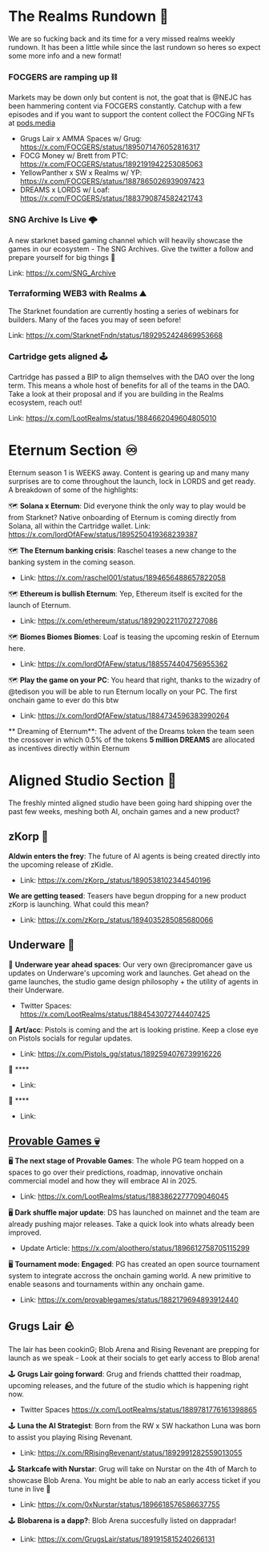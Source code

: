 # The Realms Rundown 🏃 
We are so fucking back and its time for a very missed realms weekly rundown. It has been a little while since the last rundown so heres so expect some more info and a new format! 
### FOCGERS are ramping up ⛓️
Markets may be down only but content is not, the goat that is @NEJC has been hammering content via FOCGERS constantly. Catchup with a few episodes and if you want to support the content collect the FOCGing NFTs at [pods.media](https://pods.media/focgers)
- Grugs Lair x AMMA Spaces w/ Grug: https://x.com/FOCGERS/status/1895071476052816317
- FOCG Money w/ Brett from PTC: https://x.com/FOCGERS/status/1892191942253085063
- YellowPanther x SW x Realms w/ YP: https://x.com/FOCGERS/status/1887865026939097423
- DREAMS x LORDS w/ Loaf: https://x.com/FOCGERS/status/1883790874582421743
### SNG Archive Is Live 🌩️ 
A new starknet based gaming channel which will heavily showcase the games in our ecosystem - The SNG Archives. Give the twitter a follow and prepare yourself for big things :eyes: 

Link: https://x.com/SNG_Archive
### Terraforming WEB3 with Realms ⛰️
The Starknet foundation are currently hosting a series of webinars for builders. Many of the faces you may of seen before! 

Link: https://x.com/StarknetFndn/status/1892952424869953668

### Cartridge gets aligned 🕹️
Cartridge has passed a BIP to align themselves with the DAO over the long term. This means a whole host of benefits for all of the teams in the DAO. Take a look at their proposal and if you are building in the Realms ecosystem, reach out!

Link: https://x.com/LootRealms/status/1884662049604805010
# Eternum Section ♾️
Eternum season 1 is WEEKS away. Content is gearing up and many many surprises are to come throughout the launch, lock in LORDS and get ready. A breakdown of some of the highlights:

🗺️ **Solana x Eternum**: Did everyone think the only way to play would be from Starknet? Native onboarding of Eternum is coming directly from Solana, all within the Cartridge wallet.
Link: https://x.com/lordOfAFew/status/1895250419368239387

🗺️ **The Eternum banking crisis**: Raschel teases a new change to the banking system in the coming season. 
- Link: https://x.com/raschel001/status/1894656488657822058

🗺️ **Ethereum is bullish Eternum**: Yep, Ethereum itself is excited for the launch of Eternum.
- Link: https://x.com/ethereum/status/1892902211702727086

🗺️ **Biomes Biomes Biomes**: Loaf is teasing the upcoming reskin of Eternum here.
- Link: https://x.com/lordOfAFew/status/1885574404756955362

🗺️ **Play the game on your PC**: You heard that right, thanks to the wizadry of @tedison you will be able to run Eternum locally on your PC. The first onchain game to ever do this btw 
- Link: https://x.com/lordOfAFew/status/1884734596383990264

** Dreaming of Eternum**: The advent of the Dreams token the team seen the crossover in which 0.5% of the tokens **5 million DREAMS** are allocated as incentives directly within Eternum  
# Aligned Studio Section :straight_ruler: 
The freshly minted aligned studio have been going hard shipping over the past few weeks, meshing both AI, onchain games and a new product? 
## zKorp :robot: 
**Aldwin enters the frey**: The future of AI agents is being created directly into the upcoming release of zKidle.
- Link: https://x.com/zKorp_/status/1890538102344540196

**We are getting teased**: Teasers have begun dropping for a new product zKorp is launching. What could this mean? 
- Link: https://x.com/zKorp_/status/1894035285085680066

## Underware 🦑 
🔫 **Underware year ahead spaces**: Our very own @recipromancer gave us updates on Underware's upcoming work and launches. Get ahead on the game launches, the studio game design philosophy + the utility of agents in their Underware.
- Twitter Spaces: https://x.com/LootRealms/status/1884543072744407425

🔫 **Art/acc**: Pistols is coming and the art is looking pristine. Keep a close eye on Pistols socials for regular updates.
- Link: https://x.com/Pistols_gg/status/1892594076739916226

🔫 ****
- Link:

🔫 ****
- Link:

## [Provable Games 💀](https://x.com/provablegames)
🖥️ **The next stage of Provable Games**: The whole PG team hopped on a spaces to go over their predictions, roadmap, innovative onchain commercial model and how they will embrace AI in 2025.
- Link: https://x.com/LootRealms/status/1883862277709046045

🖥️ **Dark shuffle major update**: DS has launched on mainnet and the team are already pushing major releases. Take a quick look into whats already been improved.
- Update Article: https://x.com/aloothero/status/1896612758705115299

🖥️ **Tournament mode: Engaged**: PG has created an open source tournament system to integrate accross the onchain gaming world. A new primitive to enable seasons and tournaments within any onchain game.
- Link: https://x.com/provablegames/status/1882179694893912440

## Grugs Lair 🪨
The lair has been cookinG; Blob Arena and Rising Revenant are prepping for launch as we speak - Look at their socials to get early access to Blob arena!

🕹️ **Grugs Lair going forward**: Grug and friends chattted their roadmap, upcoming releases, and the future of the studio which is happening right now.
- Twitter Spaces https://x.com/LootRealms/status/1889781776161398865

🕹️ **Luna the AI Strategist**: Born from the RW x SW hackathon Luna was born to assist you playing Rising Revenant.
- Link: https://x.com/RRisingRevenant/status/1892991282559013055

🕹️ **Starkcafe with Nurstar**: Grug will take on Nurstar on the 4th of March to showcase Blob Arena. You might be able to nab an early access ticket if you tune in live 👀
- Link: https://x.com/0xNurstar/status/1896618576586637755

🕹️ **Blobarena is a dapp?**: Blob Arena succesfully listed on dappradar! 
- Link: https://x.com/GrugsLair/status/1891915815240266131
